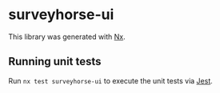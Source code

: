 # surveyhorse-ui

This library was generated with [Nx](https://nx.dev).

## Running unit tests

Run `nx test surveyhorse-ui` to execute the unit tests via [Jest](https://jestjs.io).
